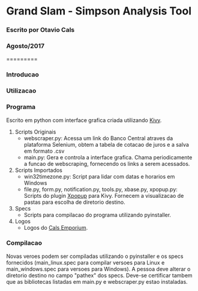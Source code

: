 # Grand Slam - Simpson Analysis Tool #
### Escrito por Otavio Cals ###
### Agosto/2017 ###

=========

### Introducao ###

### Utilizacao ###

### Programa ###
Escrito em python com interface grafica criada utilizando [Kivy](https://kivy.org/).

1. Scripts Originais
	* webscraper.py: Acessa um link do Banco Central atraves da plataforma Selenium, obtem a tabela de cotacao de juros e a salva em formato .csv
	* main.py: Gera e controla a interface grafica. Chama periodicamente a funcao de webscraping, fornecendo os links a serem acessados.
2. Scripts Importados
	* win32timezone.py: Script para lidar com datas e horarios em Windows
	* file.py, form.py, notification.py, tools.py, xbase.py, xpopup.py: Scripts do plugin [Xpopup](http://github.com/kivy-garden/garden.xpopup) para Kivy. Fornecem a visualizacao de pastas para escolha de diretorio destino.
3. Specs
	* Scripts para compilacao do programa utilizando pyinstaller.
4. Logos
	* Logos do [Cals Emporium](https://cals.herokuapp.com).

### Compilacao ###

Novas veroes podem ser compiladas utilizando o pyinstaller e os specs fornecidos (main_linux.spec para compilar versoes para Linux e main_windows.spec para versoes para Windows).
A pessoa deve alterar o diretorio destino no campo "pathex" dos specs. Deve-se certificar tambem que as bibliotecas listadas em main.py e webscraper.py estao instaladas.
